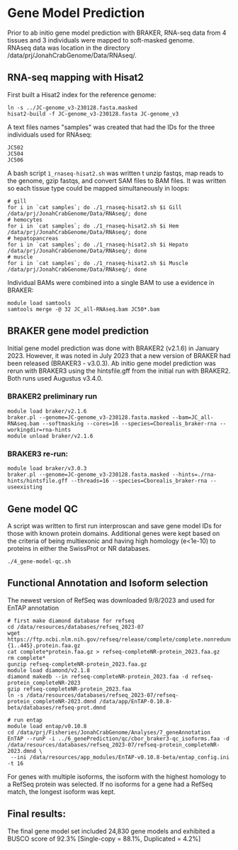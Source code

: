 # Gene Model Prediction

Prior to ab initio gene model prediction with BRAKER, RNA-seq data from 4 tissues and 3 individuals were mapped to soft-masked genome.  
RNAseq data was location in the directory /data/prj/JonahCrabGenome/Data/RNAseq/.  

## RNA-seq mapping with Hisat2
First built a Hisat2 index for the reference genome:
```
ln -s ../JC-genome_v3-230128.fasta.masked
hisat2-build -f JC-genome_v3-230128.fasta JC-genome_v3
```

A text files names "samples" was created that had the IDs for the three individuals used for RNAseq:
```
JC502
JC504
JC506
```
  
A bash script ```1_rnaseq-hisat2.sh``` was written t unzip fastqs, map reads to the genome, gzip fastqs, and convert SAM files to BAM files. It was written so each tissue type could be mapped simultaneously in loops:
```
# gill 
for i in `cat samples`; do ./1_rnaseq-hisat2.sh $i Gill /data/prj/JonahCrabGenome/Data/RNAseq/; done
# hemocytes
for i in `cat samples`; do ./1_rnaseq-hisat2.sh $i Hem /data/prj/JonahCrabGenome/Data/RNAseq/; done
# hepatopancreas
for i in `cat samples`; do ./1_rnaseq-hisat2.sh $i Hepato /data/prj/JonahCrabGenome/Data/RNAseq/; done
# muscle
for i in `cat samples`; do ./1_rnaseq-hisat2.sh $i Muscle /data/prj/JonahCrabGenome/Data/RNAseq/; done
```
Individual BAMs were combined into a single BAM to use a evidence in BRAKER:
```
module load samtools
samtools merge -@ 32 JC_all-RNAseq.bam JC50*.bam
```

## BRAKER gene model prediction
Initial gene model prediction was done with BRAKER2 (v2.1.6) in January 2023. 
However, it was noted in July 2023 that a new version of BRAKER had been released (BRAKER3 - v3.0.3). 
Ab initio gene model prediction was rerun with BRAKER3 using the hintsfile.gff from the initial run with BRAKER2. 
Both runs used Augustus v3.4.0. 
  
  
### BRAKER2 preliminary run
```
module load braker/v2.1.6
braker.pl --genome=JC-genome_v3-230128.fasta.masked --bam=JC_all-RNAseq.bam --softmasking --cores=16 --species=Cborealis_braker-rna --workingdir=rna-hints
module unload braker/v2.1.6
```
### BRAKER3 re-run:
```
module load braker/v3.0.3
braker.pl --genome=JC-genome_v3-230128.fasta.masked --hints=./rna-hints/hintsfile.gff --threads=16 --species=Cborealis_braker-rna --useexisting 
```
  
  
## Gene model QC

A script was written to first run interproscan and save gene model IDs for those with known protein domains. 
Additional genes were kept based on the criteria of being multiexonic and having high homology (e<1e-10) to proteins in either the SwissProt or NR databases.
```
./4_gene-model-qc.sh
```

  
## Functional Annotation and Isoform selection
The newest version of RefSeq was downloaded 9/8/2023 and used for EnTAP annotation
```
# first make diamond database for refseq
cd /data/resources/databases/refseq_2023-07
wget https://ftp.ncbi.nlm.nih.gov/refseq/release/complete/complete.nonredundant_protein.{1..445}.protein.faa.gz
cat complete*protein.faa.gz > refseq-completeNR-protein_2023.faa.gz
rm complete*
gunzip refseq-completeNR-protein_2023.faa.gz
module load diamond/v2.1.8
diamond makedb --in refseq-completeNR-protein_2023.faa -d refseq-protein_completeNR-2023
gzip refseq-completeNR-protein_2023.faa
ln -s /data/resources/databases/refseq_2023-07/refseq-protein_completeNR-2023.dmnd /data/app/EnTAP-0.10.8-beta/databases/refseq-prot.dmnd  

# run entap
module load entap/v0.10.8
cd /data/prj/Fisheries/JonahCrabGenome/Analyses/7_geneAnnotation
EnTAP --runP -i ../6_genePrediction/qc/cbor_braker3-qc_isoforms.faa -d /data/resources/databases/refseq_2023-07/refseq-protein_completeNR-2023.dmnd \
 --ini /data/resources/app_modules/EnTAP-v0.10.8-beta/entap_config.ini -t 16

```
For genes with multiple isoforms, the isoform with the highest homology to a RefSeq protein was selected. If no isoforms for a gene had a RefSeq match, the longest isoform was kept.
  

## Final results: 
The final gene model set included 24,830 gene models and exhibited a BUSCO score of 92.3% [Single-copy = 88.1%, Duplicated = 4.2%]

